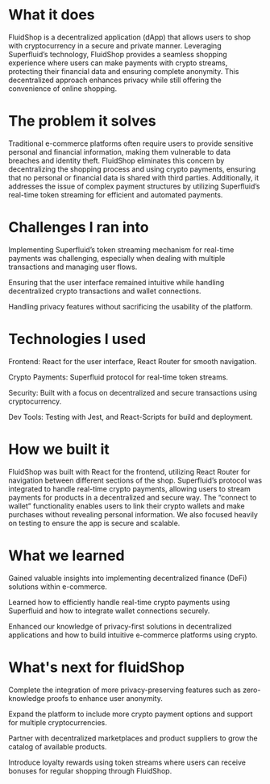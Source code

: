 # What it does
FluidShop is a decentralized application (dApp) that allows users to shop with cryptocurrency in a secure and private manner. Leveraging Superfluid’s technology, FluidShop provides a seamless shopping experience where users can make payments with crypto streams, protecting their financial data and ensuring complete anonymity. This decentralized approach enhances privacy while still offering the convenience of online shopping.



# The problem it solves
Traditional e-commerce platforms often require users to provide sensitive personal and financial information, making them vulnerable to data breaches and identity theft. FluidShop eliminates this concern by decentralizing the shopping process and using crypto payments, ensuring that no personal or financial data is shared with third parties. Additionally, it addresses the issue of complex payment structures by utilizing Superfluid’s real-time token streaming for efficient and automated payments.



# Challenges I ran into
Implementing Superfluid’s token streaming mechanism for real-time payments was challenging, especially when dealing with multiple transactions and managing user flows.

Ensuring that the user interface remained intuitive while handling decentralized crypto transactions and wallet connections.

Handling privacy features without sacrificing the usability of the platform.



# Technologies I used
Frontend: React for the user interface, React Router for smooth navigation.

Crypto Payments: Superfluid protocol for real-time token streams.

Security: Built with a focus on decentralized and secure transactions using cryptocurrency.

Dev Tools: Testing with Jest, and React-Scripts for build and deployment.



# How we built it
FluidShop was built with React for the frontend, utilizing React Router for navigation between different sections of the shop. Superfluid’s protocol was integrated to handle real-time crypto payments, allowing users to stream payments for products in a decentralized and secure way. The “connect to wallet” functionality enables users to link their crypto wallets and make purchases without revealing personal information. We also focused heavily on testing to ensure the app is secure and scalable.



# What we learned
Gained valuable insights into implementing decentralized finance (DeFi) solutions within e-commerce.

Learned how to efficiently handle real-time crypto payments using Superfluid and how to integrate wallet connections securely.

Enhanced our knowledge of privacy-first solutions in decentralized applications and how to build intuitive e-commerce platforms using crypto.



# What's next for fluidShop
Complete the integration of more privacy-preserving features such as zero-knowledge proofs to enhance user anonymity.

Expand the platform to include more crypto payment options and support for multiple cryptocurrencies.

Partner with decentralized marketplaces and product suppliers to grow the catalog of available products.

Introduce loyalty rewards using token streams where users can receive bonuses for regular shopping through FluidShop.
